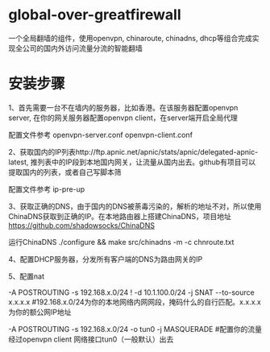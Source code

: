 # global-over-greatfirewall
一个全局翻墙的组件，使用openvpn, chinaroute, chinadns, dhcp等组合完成实现全公司的国内外访问流量分流的智能翻墙

# 安装步骤
1、首先需要一台不在墙内的服务器，比如香港。在该服务器配置openvpn server, 在你的网关服务器配置openvpn client，在server端开启全局代理

配置文件参考
  openvpn-server.conf
  openvpn-client.conf

2、获取国内的IP列表http://ftp.apnic.net/apnic/stats/apnic/delegated-apnic-latest, 推列表中的IP段到本地国内网关，让流量从国内出去。github有项目可以提取国内的列表，或者自己写脚本筛

配置文件参考
  ip-pre-up
  
3、获取正确的DNS，由于国内的DNS被荼毒污染的，解析的地址不对，所以使用ChinaDNS获取到正确的IP。在本地路由器上搭建ChinaDNS，项目地址  https://github.com/shadowsocks/ChinaDNS

运行ChinaDNS
  ./configure && make
  src/chinadns -m -c chnroute.txt

4、配置DHCP服务器，分发所有客户端的DNS为路由网关的IP

5、配置nat

-A POSTROUTING -s 192.168.x.0/24 ! -d 10.1.100.0/24 -j SNAT --to-source x.x.x.x        #192.168.x.0/24为你的本地网络内网网段，掩码什么的自行匹配。x.x.x.x为你的额公网IP地址

-A POSTROUTING -s 192.168.x.0/24 -o tun0 -j MASQUERADE    #配置你的流量经过openvpn client 网络接口tun0（一般默认）出去


